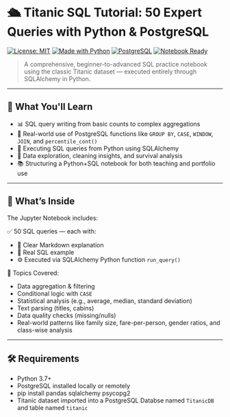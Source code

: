 # 🛳️ Titanic SQL Tutorial: 50 Expert Queries with Python & PostgreSQL

[![License: MIT](https://img.shields.io/badge/License-MIT-yellow.svg)](LICENSE)
[![Made with Python](https://img.shields.io/badge/Made%20with-Python-blue.svg)](https://www.python.org/)
[![PostgreSQL](https://img.shields.io/badge/Powered%20by-PostgreSQL-336791)](https://www.postgresql.org/)
[![Notebook Ready](https://img.shields.io/badge/Notebook-Jupyter-orange)](Titanic_SQL_Tutorial_Full_50_Queries.ipynb)

> A comprehensive, beginner-to-advanced SQL practice notebook using the classic Titanic dataset — executed entirely through SQLAlchemy in Python.

---

## 🚀 What You'll Learn

- 📊 SQL query writing from basic counts to complex aggregations
- 🧠 Real-world use of PostgreSQL functions like `GROUP BY`, `CASE`, `WINDOW`, `JOIN`, and `percentile_cont()`
- 🔄 Executing SQL queries from Python using SQLAlchemy
- 🧹 Data exploration, cleaning insights, and survival analysis
- 📚 Structuring a Python+SQL notebook for both teaching and portfolio use

---

## 🧾 What’s Inside

The Jupyter Notebook includes:

✅ 50 SQL queries — each with:
- 📝 Clear Markdown explanation
- 📌 Real SQL example
- ⚙️ Executed via SQLAlchemy Python function `run_query()`

📘 Topics Covered:
- Data aggregation & filtering
- Conditional logic with `CASE`
- Statistical analysis (e.g., average, median, standard deviation)
- Text parsing (titles, cabins)
- Data quality checks (missing/nulls)
- Real-world patterns like family size, fare-per-person, gender ratios, and class-wise analysis

---

## 🛠️ Requirements

- Python 3.7+
- PostgreSQL installed locally or remotely
- pip install pandas sqlalchemy psycopg2
- Titanic dataset imported into a PostgreSQL Databse named `TitanicDB` and table named `titanic`
